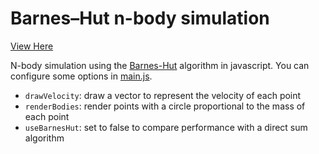 # Barnes–Hut n-body simulation

[View Here](https://tylerwbell.github.io/nbody/)

N-body simulation using the [Barnes-Hut](https://en.wikipedia.org/wiki/Barnes–Hut_simulation) algorithm in javascript. You can configure some options in [main.js](https://tylerwbell.github.io/nbody/main.js).

- `drawVelocity`: draw a vector to represent the velocity of each point
- `renderBodies`: render points with a circle proportional to the mass of each point
- `useBarnesHut`: set to false to compare performance with a direct sum algorithm

